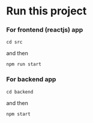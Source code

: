


# Run this project

### For frontend (reactjs) app 

```
cd src
``` 

and then 

```
npm run start
```

### For backend app

```
cd backend
``` 

and then 

```
npm start
```
